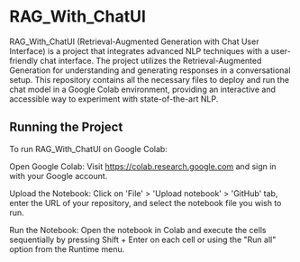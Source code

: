 # RAG_With_ChatUI

RAG_With_ChatUI (Retrieval-Augmented Generation with Chat User Interface) is a project that integrates advanced NLP techniques with a user-friendly chat interface. The project utilizes the Retrieval-Augmented Generation for understanding and generating responses in a conversational setup. This repository contains all the necessary files to deploy and run the chat model in a Google Colab environment, providing an interactive and accessible way to experiment with state-of-the-art NLP.

## Running the Project

To run RAG_With_ChatUI on Google Colab:

Open Google Colab: Visit https://colab.research.google.com and sign in with your Google account.

Upload the Notebook: Click on 'File' > 'Upload notebook' > 'GitHub' tab, enter the URL of your repository, and select the notebook file you wish to run.

Run the Notebook: Open the notebook in Colab and execute the cells sequentially by pressing Shift + Enter on each cell or using the "Run all" option from the Runtime menu.
